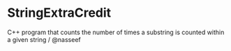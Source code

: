 # StringExtraCredit
C++ program that counts the number of times a substring is counted within a given string / @nasseef
